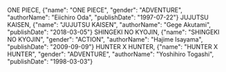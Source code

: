 ONE PIECE, {"name": "ONE PIECE", "gender": "ADVENTURE", "authorName": "Eiichiro Oda", "publishDate": "1997-07-22"}
JUJUTSU KAISEN, {"name": "JUJUTSU KAISEN", "authorName": "Gege Akutami", "publishDate": "2018-03-05"}
SHINGEKI NO KYOJIN, {"name": "SHINGEKI NO KYOJIN", "gender": "ACTION", "authorName": "Hajime Isayama", "publishDate": "2009-09-09"}
HUNTER X HUNTER, {"name": "HUNTER X HUNTER", "gender": "ADVENTURE", "authorName": "Yoshihiro Togashi", "publishDate": "1998-03-03"}